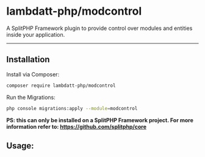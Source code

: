 # lambdatt-php/modcontrol

A SplitPHP Framework plugin to provide control over modules and entities inside your application.

---

## Installation

Install via Composer:

```bash
composer require lambdatt-php/modcontrol
```

Run the Migrations:
```bash
php console migrations:apply --module=modcontrol
```

**PS: this can only be installed on a SplitPHP Framework project. For more information refer to: https://github.com/splitphp/core**

## Usage:
